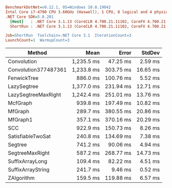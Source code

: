 ``` ini

BenchmarkDotNet=v0.12.1, OS=Windows 10.0.19042
Intel Core i7-4790 CPU 3.60GHz (Haswell), 1 CPU, 8 logical and 4 physical cores
.NET Core SDK=5.0.201
  [Host]   : .NET Core 3.1.13 (CoreCLR 4.700.21.11102, CoreFX 4.700.21.11602), X64 RyuJIT
  ShortRun : .NET Core 3.1.13 (CoreCLR 4.700.21.11102, CoreFX 4.700.21.11602), X64 RyuJIT

Job=ShortRun  Toolchain=.NET Core 3.1  IterationCount=3  
LaunchCount=1  WarmupCount=3  

```
|               Method |       Mean |     Error |   StdDev |
|--------------------- |-----------:|----------:|---------:|
|          Convolution | 1,235.5 ms |  47.25 ms |  2.59 ms |
| Convolution377487361 | 1,233.8 ms | 303.75 ms | 16.65 ms |
|          FenwickTree |   886.0 ms | 100.76 ms |  5.52 ms |
|          LazySegtree | 1,377.0 ms | 231.94 ms | 12.71 ms |
|  LazySegtreeMaxRight | 1,242.4 ms | 251.01 ms | 13.76 ms |
|             McfGraph |   939.8 ms | 197.49 ms | 10.82 ms |
|              MfGraph |   289.7 ms | 380.55 ms | 20.86 ms |
|             MfGraph1 |   357.1 ms | 370.16 ms | 20.29 ms |
|                  SCC |   922.9 ms | 150.73 ms |  8.26 ms |
|    SatisfiableTwoSat |   240.8 ms | 134.69 ms |  7.38 ms |
|              Segtree |   741.2 ms |  90.06 ms |  4.94 ms |
|      SegtreeMaxRight |   587.2 ms | 268.77 ms | 14.73 ms |
|      SuffixArrayLong |   109.4 ms |    82.22 ms |  4.51 ms |
|    SuffixArrayString |   241.7 ms |     9.46 ms |  0.52 ms |
|           ZAlgorithm |   159.5 ms | 119.88 ms |  6.57 ms |
